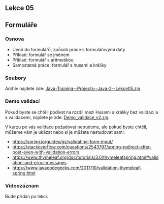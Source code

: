 Lekce 05
--------

Formuláře
---------

### Osnova

- Úvod do formulářů, způsob práce s formulářovými daty
- Příklad: formulář se jménem
- Příklad: formulář s aritmetikou
- Samostatná práce: formulář s husami a králíky

### Soubory

Archív najdete zde: [Java-Training--Projects--Java-2--Lekce05.zip](../../data/2021-podzim/java-2-brno/Java-Training--Projects--Java-2--Lekce05.zip)

### Demo validací

Pokud byste se chtěli podívat na rozdíl mezi Husami a králíky bez validací a s validacemi,
najdete je zde: [Demo_validace_v2.zip](../../data/2021-podzim/java-2-brno/Demo_validace_v2.zip).

V kurzu po vás validace požadovat nebudeme, ale pokud byste chtěli,
můžeme vám je ukázat nebo si je můžete nastudovat sami:
- <https://spring.io/guides/gs/validating-form-input/>
- <https://stackoverflow.com/questions/2543797/spring-redirect-after-post-even-with-validation-errors>
- <https://www.thymeleaf.org/doc/tutorials/3.0/thymeleafspring.html#validation-and-error-messages>
- <https://www.javacodegeeks.com/2017/10/validation-thymeleaf-spring.html>

### Videozáznam

Bude přidán po lekci.
